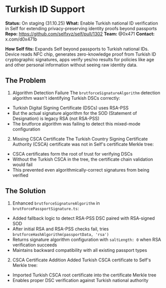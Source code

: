 # Turkish ID Support

**Status:** On staging  (31.10.25)
**What:** Enable Turkish national ID verification in Self for extending privacy-preserving identity proofs beyond passports
**Repo:** https://github.com/selfxyz/self/pull/1302
**Team:** @0x471
**Contact:** x.com/d0x471b

**How Self fits:** Expands Self beyond passports to Turkish national IDs. Device reads NFC chip, generates zero-knowledge proof from Turkish ID cryptographic signatures, apps verify yes/no results for policies like age and other personal information without seeing raw identity data.

## The Problem

1. Algorithm Detection Failure
The `brutforceSignatureAlgorithm` detection algorithm wasn't identifying Turkish DSCs correctly:
- Turkish Digital Signing Certificate (DSCs) uses RSA-PSS
- But the actual signature algorithm for the SOD (Statement of Designation) is legacy RSA (not RSA-PSS)
- The brutforce algorithm was failing to detect this mixed-mode configuration

2. Missing CSCA Certificate
The Turkish Country Signing Certificate Authority (CSCA) certificate was not in Self's certificate Merkle tree:
- CSCA certificates form the root of trust for verifying DSCs
- Without the Turkish CSCA in the tree, the certificate chain validation would fail
- This prevented even algorithmically-correct signatures from being verified


## The Solution

1. Enhanced `brutforceSignatureAlgorithm` in `brutForcePassportSignature.ts`:
- Added fallback logic to detect RSA-PSS DSC paired with RSA-signed SOD
- After initial RSA and RSA-PSS checks fail, tries `brutforceHashAlgorithm(passportData, 'rsa')`
- Returns signature algorithm configuration with `saltLength: 0` when RSA verification succeeds
- Maintains backward compatibility with all existing passport types

2. CSCA Certificate Addition
Added Turkish CSCA certificate to Self's Merkle tree:
- Imported Turkish CSCA root certificate into the certificate Merkle tree
- Enables proper DSC verification against Turkish national authority